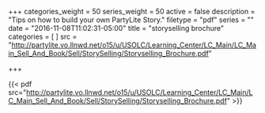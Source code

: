 +++
categories_weight = 50
series_weight = 50
active = false
description = "Tips on how to build your own PartyLite Story."
filetype = "pdf"
series = ""
date = "2016-11-08T11:02:31-05:00"
title = "storyselling brochure"
categories = [
]
src = "http://partylite.vo.llnwd.net/o15/u/USOLC/Learning_Center/LC_Main/LC_Main_Sell_And_Book/Sell/StorySelling/Storyselling_Brochure.pdf"

+++

{{< pdf src="http://partylite.vo.llnwd.net/o15/u/USOLC/Learning_Center/LC_Main/LC_Main_Sell_And_Book/Sell/StorySelling/Storyselling_Brochure.pdf" >}}
